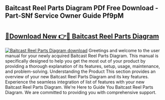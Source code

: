## Baitcast Reel Parts Diagram PDf Free Download - Part-SNf Service Owner Guide Pf9pM

# <h2><a href="http://dfjjk4h.blite.top/?on=Baitcast+Reel+Parts+Diagram">🔗Download New 👉🔴 Baitcast Reel Parts Diagram</a></h2>

[![Baitcast Reel Parts Diagram download](https://i.imgur.com/lujVjoI.png)](http://dfjjk4h.blite.top/?on=Baitcast+Reel+Parts+Diagram)
Greetings and welcome to the user manual for your newly acquired Baitcast Reel Parts Diagram. This manual is specifically designed to help you get the most out of your product by providing a thorough explanation of its features, setup, usage, maintenance, and problem-solving. Understanding the Product This section provides an overview of your new Baitcast Reel Parts Diagram and its key features. Experience the seamless integration of list of features with your new Baitcast Reel Parts Diagram. We're Here to Guide You Baitcast Reel Parts Diagram. We are committed to providing you with comprehensive support.
